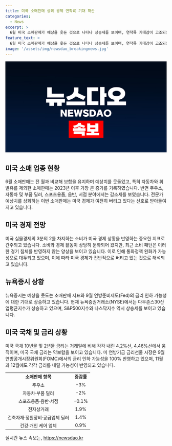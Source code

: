 ```yaml
---
title: 미국 소매판매 상회 경제 연착륙 기대 확산
categories:
  - News
excerpt: >
  6월 미국 소매판매가 예상을 웃돈 것으로 나타나 상승세를 보이며, 연착륙 기대감이 고조되었다. 7043억달러로 전월대비 보합을 유지하며 예상치를 능가했으며, 특히 자동차와 휘발유를 제외한 소매판매는 0.8% 증가했다. 이는 경제가 여전히 버티고 있음을 시사하며, 실물경제의 상당 부분을 차지하는 소매산업의 건강한 상태를 보여주고 있다. 뉴욕증권거래소에서는 이에 대한 긍정적 반응이 이어지고 있으며, 연방기금 금리선물 시장에서 9월 연방공개시장위원회(FOMC)에서의 금리 인하 가능성이 100%로 반영되는 등 투자자들의 관심이 집중되고 있다.
feature_text: >
  6월 미국 소매판매가 예상을 웃돈 것으로 나타나 상승세를 보이며, 연착륙 기대감이 고조되었다. 7043억달러로 전월대비 보합을 유지하며 예상치를 능가했으며, 특히 자동차와 휘발유를 제외한 소매판매는 0.8% 증가했다. 이는 경제가 여전히 버티고 있음을 시사하며, 실물경제의 상당 부분을 차지하는 소매산업의 건강한 상태를 보여주고 있다. 뉴욕증권거래소에서는 이에 대한 긍정적 반응이 이어지고 있으며, 연방기금 금리선물 시장에서 9월 연방공개시장위원회(FOMC)에서의 금리 인하 가능성이 100%로 반영되는 등 투자자들의 관심이 집중되고 있다.
image: '/assets/img/newsdao_breakingnews.jpg'
---
```


<p><img src="/assets/img/newsdao_breakingnews.jpg" alt="cryptoinkorea 속보" /></p>

<h2 data-ke-size="size26">미국 소매 업종 현황</h2>

<p data-ke-size="size16">6월 소매판매는 전 월과 비교해 보합을 유지하며 예상치를 웃돌았고, 특히 자동차와 휘발유를 제외한 소매판매는 2023년 이후 가장 큰 증가를 기록하였습니다. 반면 주우소, 자동차 및 부품 딜러, 스포츠용품, 음반, 서점 분야에서는 감소세를 보였습니다. 전문가 예상치를 상회하는 이번 소매판매는 미국 경제가 여전히 버티고 있다는 신호로 받아들여지고 있습니다.</p>

<h2 data-ke-size="size26">미국 경제 전망</h2>

<p data-ke-size="size16">미국 실물경제의 3분의 2를 차지하는 소비가 미국 경제 상황을 반영하는 중요한 지표로 간주되고 있습니다. 소비와 경제 활동이 상당히 둔화되어 왔지만, 최근 소비 패턴은 이러한 경기 침체를 반영하지 않는 양상을 보이고 있습니다. 이로 인해 통화정책 완화가 가능성으로 대두되고 있으며, 이에 따라 미국 경제가 전반적으로 버티고 있는 것으로 해석되고 있습니다.</p>

<h2 data-ke-size="size26">뉴욕증시 상황</h2>

<p data-ke-size="size16">뉴욕증시는 예상을 웃도는 소매판매 지표와 9월 연방준비제도(Fed)의 금리 인하 가능성에 대한 기대로 상승하고 있습니다. 현재 뉴욕증권거래소(NYSE)에서는 다우존스30산업평균지수가 상승하고 있으며, S&P500지수와 나스닥지수 역시 상승세를 보이고 있습니다.</p>

<h2 data-ke-size="size26">미국 국채 및 금리 상황</h2>

<p data-ke-size="size16">미국 국채 10년물 및 2년물 금리는 거래일에 비해 각각 내린 4.2%선, 4.46%선에서 움직이며, 미국 국채 금리는 약보합을 보이고 있습니다. 미 연방기금 금리선물 시장은 9월 연방공개시장위원회(FOMC)에서의 금리 인하 가능성을 100% 반영하고 있으며, 11월과 12월에도 각각 금리를 내릴 가능성이 반영되고 있습니다.</p>

<table>
    <tbody>
        <tr>
            <td style="text-align: center; height: 17px;"><b>소매판매 항목</b></td>
            <td style="text-align: center; height: 17px;"><b>증감률</b></td>
        </tr>
        <tr>
            <td style="text-align: center; height: 17px;">주우소</td>
            <td style="text-align: center; height: 17px;">-3%</td>
        </tr>
        <tr>
            <td style="text-align: center; height: 17px;">자동차·부품 딜러</td>
            <td style="text-align: center; height: 17px;">-2%</td>
        </tr>
        <tr>
            <td style="text-align: center; height: 17px;">스포츠용품·음반·서점</td>
            <td style="text-align: center; height: 17px;">-0.1%</td>
        </tr>
        <tr>
            <td style="text-align: center; height: 17px;">전자상거래</td>
            <td style="text-align: center; height: 17px;">1.9%</td>
        </tr>
        <tr>
            <td style="text-align: center; height: 17px;">건축자재·정원장비·공급업체 딜러</td>
            <td style="text-align: center; height: 17px;">1.4%</td>
        </tr>
        <tr>
            <td style="text-align: center; height: 17px;">건강·개인 케어 업체</td>
            <td style="text-align: center; height: 17px;">0.9%</td>
        </tr>
    </tbody>
</table>
실시간 뉴스 속보는, <a href="https://newsdao.kr" rel="dofollow">https://newsdao.kr</a>


